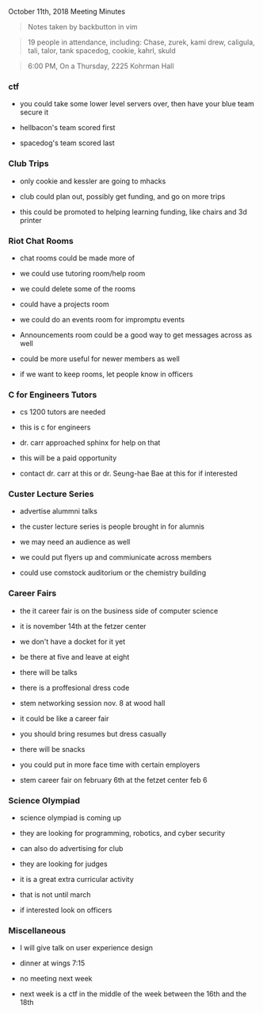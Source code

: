 October 11th, 2018 Meeting Minutes
> Notes taken by backbutton in vim

> 19 people in attendance, including: Chase, zurek, kami drew, caligula, tali, talor, tank spacedog, cookie, kahrl, skuld

 

> 6:00 PM, On a Thursday, 2225 Kohrman Hall

### ctf

* you could take some lower level servers over, then have your blue team secure it

* hellbacon's team scored first

* spacedog's team scored last

### Club Trips

* only cookie and kessler are going to mhacks

* club could plan out, possibly get funding, and go on more trips

* this could be promoted to helping learning funding, like chairs and 3d printer

### Riot Chat Rooms

* chat rooms could be made more of

* we could use tutoring room/help room

* we could delete some of the rooms

* could have a projects room

* we could do an events room for impromptu events

* Announcements room could be a good way to get messages across as well

* could be more useful for newer members as well

* if we want to keep rooms, let people know in officers

### C for Engineers Tutors

* cs 1200 tutors are needed

* this is c for engineers

* dr. carr approached sphinx for help on that

* this will be a paid opportunity

* contact dr. carr at this or dr. Seung-hae Bae at this for if interested

### Custer Lecture Series

* advertise alummni talks

* the custer lecture series is people brought in for alumnis

* we may need an audience as well

* we could put flyers up and commiunicate across members

* could use comstock auditorium or the chemistry building

### Career Fairs

* the it career fair is on the business side of computer science

* it is november 14th at the fetzer center

* we don't have a docket for it yet

* be there at five and leave at eight

* there will be talks

* there is a proffesional dress code

* stem networking session nov. 8 at wood hall

* it could be like a career fair

* you should bring resumes but dress casually

* there will be snacks

* you could put in more face time with certain employers

* stem career fair on february 6th at the fetzet center feb 6

### Science Olympiad

* science olympiad is coming up

* they are looking for programming, robotics, and cyber security

* can also do advertising for club

* they are looking for judges

* it is a great extra curricular activity

* that is not until march

* if interested look on officers

### Miscellaneous

* I will give talk on user experience design

* dinner at wings 7:15

* no meeting next week

* next week is a ctf in the middle of the week between the 16th and the 18th
